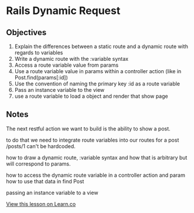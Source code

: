 # Rails Dynamic Request

## Objectives


1. Explain the differences between a static route and a dynamic route with regards to variables
2. Write a dynamic route with the :variable syntax
3. Access a route variable value from params
4. Use a route variable value in params within a controller action (like in Post.find(params[:id])
5. Use the convention of naming the primary key :id as a route variable
6. Pass an instance variable to the view
7. use a route variable to load a object and render that show page

## Notes

The next restful action we want to build is the ability to show a post.

to do that we need to integrate route variables into our routes for a post /posts/1 can't be hardcoded.

how to draw a dynamic route, :variable syntax and how that is arbitrary but will correspond to params.

how to access the dynamic route variable in a controller action and param how to use that data in find Post

passing an instance variable to a view

<a href='https://learn.co/lessons/rails-dynamic-request-readme' data-visibility='hidden'>View this lesson on Learn.co</a>
